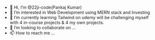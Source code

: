 - 👋 Hi, I’m @22ji-code(Pankaj Kumar)
- 👀 I’m interested in Web Development using MERN stack and Investing
- 🌱 I’m currently learning Tailwind on udemy will be challenging myself with 4 in-course projects & 4 my own projects.
- 💞️ I’m looking to collaborate on ...
- 📫 How to reach me ...

<!---
22ji-code/22ji-code is a ✨ special ✨ repository because its `README.md` (this file) appears on your GitHub profile.
You can click the Preview link to take a look at your changes.
--->

